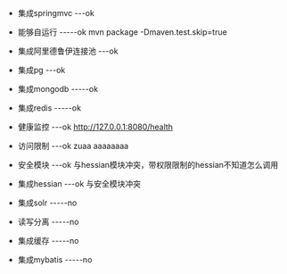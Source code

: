 - 集成springmvc    ---ok
- 能够自运行            -----ok  mvn  package  -Dmaven.test.skip=true
- 集成阿里德鲁伊连接池    ---ok
- 集成pg    ---ok
- 集成mongodb     -----ok
- 集成redis     -----ok
- 健康监控     ---ok   http://127.0.0.1:8080/health
- 访问限制	---ok  zuaa aaaaaaaa
- 安全模块	---ok 与hessian模块冲突，带权限限制的hessian不知道怎么调用
- 集成hessian        ---ok  与安全模块冲突

- 集成solr     -----no
- 读写分离   				-----no
- 集成缓存    				-----no
- 集成mybatis      		-----no 